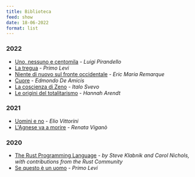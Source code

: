 ```yaml
---
title: Biblioteca
feed: show
date: 18-06-2022 
format: list
---
```


### 2022
- [Uno, nessuno e centomila](https://www.amazon.it/Uno-nessuno-centomila-Luigi-Pirandello/dp/8804668008/ref=sr_1_1?__mk_it_IT=%C3%85M%C3%85%C5%BD%C3%95%C3%91&crid=32BBHFW7PS6RN&keywords=uno+nessuno+centomila+oscar+moderni&qid=1655545773&s=books&sprefix=uno+nessuno+centomila+oscar+moderni%2Cstripbooks%2C78&sr=1-1) - *Luigi Pirandello*
- [La tregua]() - *Primo Levi*
- [Niente di nuovo sul fronte occidentale]() - *Eric Maria Remarque*
- [Cuore]() - *Edmondo De Amicis*
- [La coscienza di Zeno]() - *Italo Svevo*
- [Le origini del totalitarismo]() - *Hannah Arendt*

### 2021 
- [Uomini e no]() - *Elio Vittorini*
- [L'Agnese va a morire](https://www.amazon.it/LAgnese-va-morire-Renata-Vigan%C3%B2/dp/8806222171) - *Renata Viganò*

### 2020
- [The Rust Programming Language](https://doc.rust-lang.org/book/) -  *by Steve Klabnik and Carol Nichols, with contributions from the Rust Community*
- [Se questo è un uomo]() - *Primo Levi*

